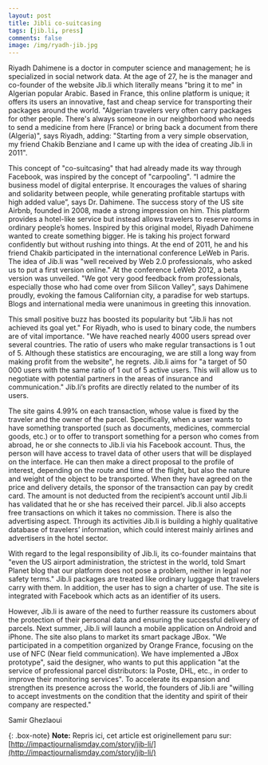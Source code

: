 ```yaml
---
layout: post
title: Jibli co-suitcasing
tags: [jib.li, press]
comments: false
image: /img/ryadh-jib.jpg
---
```



Riyadh Dahimene is a doctor in computer science and management; he is specialized in social network data. At the age of 27, he is the manager and co-founder of the website Jib.li which literally means "bring it to me" in Algerian popular Arabic. Based in France, this online platform is unique; it offers its users an innovative, fast and cheap service for transporting their packages around the world. "Algerian travelers very often carry packages for other people. There's always someone in our neighborhood who needs to send a medicine from here (France) or bring back a document from there (Algeria)", says Riyadh, adding: "Starting from a very simple observation, my friend Chakib Benziane and I came up with the idea of creating Jib.li in 2011".


This concept of "co-suitcasing" that had already made its way through Facebook, was inspired by the concept of "carpooling". “I admire the business model of digital enterprise. It encourages the values of sharing and solidarity between people, while generating profitable startups with high added value”, says Dr. Dahimene. The success story of the US site Airbnb, founded in 2008, made a strong impression on him. This platform provides a hotel-like service but instead allows travelers to reserve rooms in ordinary people’s homes. Inspired by this original model, Riyadh Dahimene wanted to create something bigger. He is taking his project forward confidently but without rushing into things. At the end of 2011, he and his friend Chakib participated in the international conference LeWeb in Paris. The idea of Jib.li was "well received by Web 2.0 professionals, who asked us to put a first version online." At the conference LeWeb 2012, a beta version was unveiled. "We got very good feedback from professionals, especially those who had come over from Silicon Valley", says Dahimene proudly, evoking the famous Californian city, a paradise for web startups. Blogs and international media were unanimous in greeting this innovation.


This small positive buzz has boosted its popularity but “Jib.li has not achieved its goal yet."  For Riyadh, who is used to binary code, the numbers are of vital importance. "We have reached nearly 4000 users spread over several countries. The ratio of users who make regular transactions is 1 out of 5. Although these statistics are encouraging, we are still a long way from making profit from the website", he regrets. Jib.li aims for "a target of 50 000 users with the same ratio of 1 out of 5 active users. This will allow us to negotiate with potential partners in the areas of insurance and communication." Jib.li’s profits are directly related to the number of its users.


The site gains 4.99% on each transaction, whose value is fixed by the traveler and the owner of the parcel. Specifically, when a user wants to have something transported (such as documents, medicines, commercial goods, etc.) or to offer to transport something for a person who comes from abroad, he or she connects to Jib.li via his Facebook account. Thus, the person will have access to travel data of other users that will be displayed on the interface. He can then make a direct proposal to the profile of interest, depending on the route and time of the flight, but also the nature and weight of the object to be transported. When they have agreed on the price and delivery details, the sponsor of the transaction can pay by credit card. The amount is not deducted from the recipient’s account until Jib.li has validated that he or she has received their parcel. Jib.li also accepts free transactions on which it takes no commission. There is also the advertising aspect. Through its activities Jib.li is building a highly qualitative database of travelers’ information, which could interest mainly airlines and advertisers in the hotel sector.


With regard to the legal responsibility of Jib.li, its co-founder maintains that "even the US airport administration, the strictest in the world, told Smart Planet blog that our platform does not pose a problem, neither in legal nor safety terms." Jib.li packages are treated like ordinary luggage that travelers carry with them. In addition, the user has to sign a charter of use. The site is integrated with Facebook which acts as an identifier of its users.


However, Jib.li is aware of the need to further reassure its customers about the protection of their personal data and ensuring the successful delivery of parcels. Next summer, Jib.li will launch a mobile application on Android and iPhone. The site also plans to market its smart package JBox. "We participated in a competition organized by Orange France, focusing on the use of NFC (Near field communication). We have implemented a JBox prototype", said the designer, who wants to put this application "at the service of professional parcel distributors: la Poste, DHL, etc., in order to improve their monitoring services". To accelerate its expansion and strengthen its presence across the world, the founders of Jib.li are "willing to accept investments on the condition that the identity and spirit of their company are respected."

Samir Ghezlaoui

{: .box-note}
**Note:**  Repris ici, cet article est originellement paru sur: [http://impactjournalismday.com/story/jib-li/](http://impactjournalismday.com/story/jib-li/)